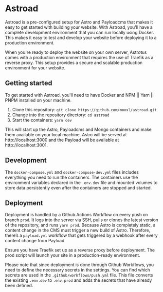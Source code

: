 # Astroad

Astroad is a pre-configured setup for Astro and Payloadcms that makes it easy to get started with building your website. With Astroad, you'll have a complete development environment that you can run locally using Docker. This makes it easy to test and develop your website before deploying it to a production environment.

When you're ready to deploy the website on your own server, Astrotus comes with a production environment that requires the use of Traefik as a reverse proxy. This setup provides a secure and scalable production environment for your website.

## Getting started

To get started with Astroad, you'll need to have Docker and NPM || Yarn || PNPM installed on your machine.

1. Clone this repository: `git clone https://github.com/mooxl/astroad.git`
2. Change into the repository directory: `cd astroad`
3. Start the containers: `yarn dev`

This will start up the Astro, Payloadcms and Mongo containers and make them available on your local machine. Astro will be served at http://localhost:3000 and the Payload will be available at http://localhost:3001.

## Development

The `docker-compose.yml` and `docker-compose-dev.yml` files includes everything you need to run the containers. The containers use the environment variables declared in the `.env.dev` file and mounted volumes to store data persistently even after the containers are stopped and started.

## Deployment

Deployment is handled by a Github Actions Workflow on every push on branch `prod`. It logs into the server via SSH, pulls or clones the latest version of the repository, and runs `yarn prod`.
Because Astro is completely static, a content change in the CMS must trigger a new build of Astro. Therefore, there’s a `payload.yml` workflow that gets triggered by a webhook after every content change from Payload.

Ensure you have Traefik set up as a reverse proxy before deployment. The prod script will launch your site in a production-ready environment.

Please note that since deployment is done through Github Workflows, you need to define the necessary secrets in the settings. You can find which secrets are used in the `.github/workflows/push.yml` file. This file converts the existing `.env.dev` to `.env.prod` and adds the secrets that have already been defined.
